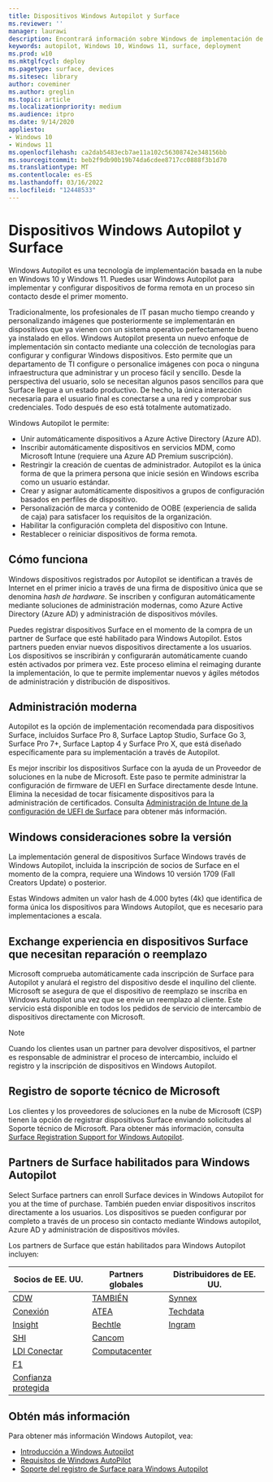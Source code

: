 ```yaml
---
title: Dispositivos Windows Autopilot y Surface
ms.reviewer: ''
manager: laurawi
description: Encontrará información sobre Windows de implementación de Autopilot para dispositivos Surface.
keywords: autopilot, Windows 10, Windows 11, surface, deployment
ms.prod: w10
ms.mktglfcycl: deploy
ms.pagetype: surface, devices
ms.sitesec: library
author: coveminer
ms.author: greglin
ms.topic: article
ms.localizationpriority: medium
ms.audience: itpro
ms.date: 9/14/2020
appliesto:
- Windows 10
- Windows 11
ms.openlocfilehash: ca2dab5483ecb7ae11a102c56308742e348156bb
ms.sourcegitcommit: beb2f9db90b19b74da6cdee8717cc0888f3b1d70
ms.translationtype: MT
ms.contentlocale: es-ES
ms.lasthandoff: 03/16/2022
ms.locfileid: "12448533"
---
```

# <a name="windows-autopilot-and-surface-devices"></a>Dispositivos Windows Autopilot y Surface

Windows Autopilot es una tecnología de implementación basada en la nube en Windows 10 y Windows 11. Puedes usar Windows Autopilot para implementar y configurar dispositivos de forma remota en un proceso sin contacto desde el primer momento.

Tradicionalmente, los profesionales de IT pasan mucho tiempo creando y personalizando imágenes que posteriormente se implementarán en dispositivos que ya vienen con un sistema operativo perfectamente bueno ya instalado en ellos. Windows Autopilot presenta un nuevo enfoque de implementación sin contacto mediante una colección de tecnologías para configurar y configurar Windows dispositivos. Esto permite que un departamento de TI configure o personalice imágenes con poca o ninguna infraestructura que administrar y un proceso fácil y sencillo. Desde la perspectiva del usuario, solo se necesitan algunos pasos sencillos para que Surface llegue a un estado productivo. De hecho, la única interacción necesaria para el usuario final es conectarse a una red y comprobar sus credenciales. Todo después de eso está totalmente automatizado.

Windows Autopilot le permite:

- Unir automáticamente dispositivos a Azure Active Directory (Azure AD).
- Inscribir automáticamente dispositivos en servicios MDM, como Microsoft Intune (requiere una Azure AD Premium suscripción).
- Restringir la creación de cuentas de administrador. Autopilot es la única forma de que la primera persona que inicie sesión en Windows escriba como un usuario estándar.
- Crear y asignar automáticamente dispositivos a grupos de configuración basados en perfiles de dispositivo.
- Personalización de marca y contenido de OOBE (experiencia de salida de caja) para satisfacer los requisitos de la organización.
- Habilitar la configuración completa del dispositivo con Intune.
- Restablecer o reiniciar dispositivos de forma remota.

## <a name="how-it-works"></a>Cómo funciona

Windows dispositivos registrados por Autopilot se identifican a través de Internet en el primer inicio a través de una firma de dispositivo única que se denomina *hash de hardware*. Se inscriben y configuran automáticamente mediante soluciones de administración modernas, como Azure Active Directory (Azure AD) y administración de dispositivos móviles.

Puedes registrar dispositivos Surface en el momento de la compra de un partner de Surface que esté habilitado para Windows Autopilot. Estos partners pueden enviar nuevos dispositivos directamente a los usuarios. Los dispositivos se inscribirán y configurarán automáticamente cuando estén activados por primera vez. Este proceso elimina el reimaging durante la implementación, lo que te permite implementar nuevos y ágiles métodos de administración y distribución de dispositivos.

## <a name="modern-management"></a>Administración moderna

Autopilot es la opción de implementación recomendada para dispositivos Surface, incluidos Surface Pro 8, Surface Laptop Studio, Surface Go 3, Surface Pro 7+, Surface Laptop 4 y Surface Pro X, que está diseñado específicamente para su implementación a través de Autopilot.

 Es mejor inscribir los dispositivos Surface con la ayuda de un Proveedor de soluciones en la nube de Microsoft. Este paso te permite administrar la configuración de firmware de UEFI en Surface directamente desde Intune. Elimina la necesidad de tocar físicamente dispositivos para la administración de certificados. Consulta [Administración de Intune de la configuración de UEFI de Surface](surface-manage-dfci-guide.md) para obtener más información.

## <a name="windows-version-considerations"></a>Windows consideraciones sobre la versión

La implementación general de dispositivos Surface Windows través de Windows Autopilot, incluida la inscripción de socios de Surface en el momento de la compra, requiere una Windows 10 versión 1709 (Fall Creators Update) o posterior.

Estas Windows admiten un valor hash de 4.000 bytes (4k) que identifica de forma única los dispositivos para Windows Autopilot, que es necesario para implementaciones a escala.

## <a name="exchange-experience-on-surface-devices-in-need-of-repair-or-replacement"></a>Exchange experiencia en dispositivos Surface que necesitan reparación o reemplazo

Microsoft comprueba automáticamente cada inscripción de Surface para Autopilot y anulará el registro del dispositivo desde el inquilino del cliente.  Microsoft se asegura de que el dispositivo de reemplazo se inscriba en Windows Autopilot una vez que se envíe un reemplazo al cliente. Este servicio está disponible en todos los pedidos de servicio de intercambio de dispositivos directamente con Microsoft.

> [!NOTE]
> Cuando los clientes usan un partner para devolver dispositivos, el partner es responsable de administrar el proceso de intercambio, incluido el registro y la inscripción de dispositivos en Windows Autopilot.

## <a name="microsoft-support-registration"></a>Registro de soporte técnico de Microsoft

Los clientes y los proveedores de soluciones en la nube de Microsoft (CSP) tienen la opción de registrar dispositivos Surface enviando solicitudes al Soporte técnico de Microsoft. Para obtener más información, consulta [Surface Registration Support for Windows Autopilot](surface-autopilot-registration-support.md).

## <a name="surface-partners-enabled-for-windows-autopilot"></a>Partners de Surface habilitados para Windows Autopilot

Select Surface partners can enroll Surface devices in Windows Autopilot for you at the time of purchase. También pueden enviar dispositivos inscritos directamente a los usuarios. Los dispositivos se pueden configurar por completo a través de un proceso sin contacto mediante Windows autopilot, Azure AD y administración de dispositivos móviles.

Los partners de Surface que están habilitados para Windows Autopilot incluyen:

| Socios de EE. UU. | Partners globales | Distribuidores de EE. UU. |
|--------------|---------------|-------------------|
|  [CDW](https://www.cdw.com/) |  [TAMBIÉN](https://www.also.com/ec/cms5/da_2800/2800-msportal/products-and-solutions/surface/surface-is-more/surface-and-wa/index.jsp) |  [Synnex](https://www.synnexcorp.com/us/microsoft/surface-autopilot/)  |
|  [Conexión](https://www.connection.com/brand/microsoft/microsoft-surface)   |  [ATEA](https://www.atea.com/) |  [Techdata](https://www.techdata.com/)  |
|  [Insight](https://www.insight.com/en_US/buy/partner/microsoft/surface/windows-autopilot.html)  |  [Bechtle](https://www.bechtle.com/marken/microsoft/microsoft-windows-autopilot) |  [Ingram](https://go.microsoft.com/fwlink/p/?LinkID=2128954)   |
|  [SHI](https://www.shi.com/Surface) |  [Cancom](https://www.cancom.de/) |    |
|  [LDI Conectar](https://www.myldi.com/managed-it/)  |  [Computacenter](https://www.computacenter.com/uk) |    |
|  [F1](https://www.functiononeit.com/#empower)  |   |  |
|  [Confianza protegida](https://go.microsoft.com/fwlink/p/?LinkID=2129005) | | |

## <a name="learn-more"></a>Obtén más información

Para obtener más información Windows Autopilot, vea:

- [Introducción a Windows Autopilot](/windows/deployment/windows-autopilot/windows-10-autopilot)
- [Requisitos de Windows AutoPilot](/windows/deployment/windows-autopilot/windows-autopilot-requirements)
- [Soporte del registro de Surface para Windows Autopilot](surface-autopilot-registration-support.md)
